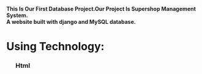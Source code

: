<strong>               This Is Our First Database Project.Our Project Is Supershop Management System.</strong><br>
<b>A website built with django and MySQL database.</b>


<h1 style="color:skyline"> Using Technology: </h1>
<ul><h3>Html</h3></ul>
